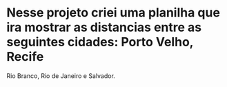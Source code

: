 # Nesse projeto criei uma planilha que ira mostrar as distancias entre as seguintes cidades: Porto Velho, Recife
Rio Branco, Rio de Janeiro e Salvador.
      
